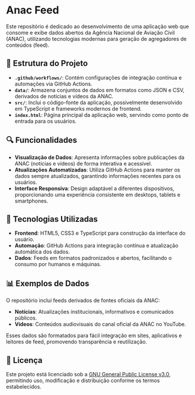 # Anac Feed

Este repositório é dedicado ao desenvolvimento de uma aplicação web que consome e exibe dados abertos da Agência Nacional de Aviação Civil (ANAC), utilizando tecnologias modernas para geração de agregadores de conteúdos (feed).

## 📁 Estrutura do Projeto

- **`.github/workflows/`**: Contém configurações de integração contínua e automações via GitHub Actions.
- **`data/`**: Armazena conjuntos de dados em formatos como JSON e CSV, derivados de notícias e vídeos da ANAC.
- **`src/`**: Inclui o código-fonte da aplicação, possivelmente desenvolvido em TypeScript e frameworks modernos de frontend.
- **`index.html`**: Página principal da aplicação web, servindo como ponto de entrada para os usuários.

## 🔍 Funcionalidades

- **Visualização de Dados**: Apresenta informações sobre publicações da ANAC (notícias e vídeos) de forma interativa e acessível.
- **Atualizações Automatizadas**: Utiliza GitHub Actions para manter os dados sempre atualizados, garantindo informações recentes para os usuários.
- **Interface Responsiva**: Design adaptável a diferentes dispositivos, proporcionando uma experiência consistente em desktops, tablets e smartphones.

## 🚀 Tecnologias Utilizadas

- **Frontend**: HTML5, CSS3 e TypeScript para construção da interface do usuário.
- **Automação**: GitHub Actions para integração contínua e atualização automática dos dados.
- **Dados**: Feeds em formatos padronizados e abertos, facilitando o consumo por humanos e máquinas.

## 📊 Exemplos de Dados

O repositório inclui feeds derivados de fontes oficiais da ANAC:

- **Notícias**: Atualizações institucionais, informativos e comunicados públicos.
- **Vídeos**: Conteúdos audiovisuais do canal oficial da ANAC no YouTube.

Esses dados são formatados para fácil integração em sites, aplicativos e leitores de feed, promovendo transparência e reutilização.

## 📄 Licença

Este projeto está licenciado sob a [GNU General Public License v3.0](LICENSE), permitindo uso, modificação e distribuição conforme os termos estabelecidos.
